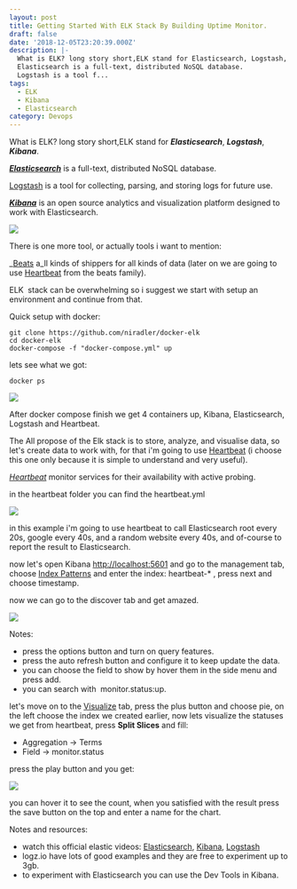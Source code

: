```yaml
---
layout: post
title: Getting Started With ELK Stack By Building Uptime Monitor.
draft: false
date: '2018-12-05T23:20:39.000Z'
description: |-
  What is ELK? long story short,ELK stand for Elasticsearch, Logstash, Kibana.
  Elasticsearch is a full-text, distributed NoSQL database.
  Logstash is a tool f...
tags:
  - ELK
  - Kibana
  - Elasticsearch
category: Devops
---
```


What is ELK? long story short,ELK stand for _**Elasticsearch**_, _**Logstash**_, _**Kibana**_.

_**[Elasticsearch](https://www.elastic.co/products/elasticsearch)**_ is a full-text, distributed NoSQL database.

[Logstash](https://www.elastic.co/products/logstash) is a tool for collecting, parsing, and storing logs for future use.

_**[Kibana](https://www.elastic.co/products/kibana)**_ is an open source analytics and visualization platform designed to work with Elasticsearch.

![](/content/images/2018/12/elk-flow.png)

There is one more tool, or actually tools i want to mention:

_[Beats](https://www.elastic.co/products/beats) a_ll kinds of shippers for all kinds of data (later on we are going to use [Heartbeat](https://www.elastic.co/products/beats/heartbeat) from the beats family).

ELK  stack can be overwhelming so i suggest we start with setup an environment and continue from that.

Quick setup with docker:

    git clone https://github.com/niradler/docker-elk
    cd docker-elk
    docker-compose -f "docker-compose.yml" up
    

lets see what we got:

    docker ps
    

![](/content/images/2018/12/ConEmu64_eWXUj2jGDo.png)

After docker compose finish we get 4 containers up, Kibana, Elasticsearch, Logstash and Heartbeat.

The All propose of the Elk stack is to store, analyze, and visualise data, so let's create data to work with, for that i'm going to use [Heartbeat](https://www.elastic.co/products/beats/heartbeat) (i choose this one only because it is simple to understand and very useful).

[_Heartbeat_](https://www.elastic.co/products/beats/heartbeat) monitor services for their availability with active probing.

in the heartbeat folder you can find the heartbeat.yml

![](/content/images/2018/12/carbon.png)

in this example i'm going to use heartbeat to call Elasticsearch root every 20s, google every 40s, and a random website every 40s, and of-course to report the result to Elasticsearch.

now let's open Kibana [http://localhost:5601](http://localhost:5601) and go to the management tab, choose [Index Patterns](http://localhost:5601/app/kibana#/management/kibana/indices/) and enter the index: heartbeat-\* , press next and choose timestamp.

now we can go to the discover tab and get amazed.

![](/content/images/2018/12/chrome_7cI8c6c3Cx-1.png)

Notes:

*   press the options button and turn on query features.
*   press the auto refresh button and configure it to keep update the data.
*   you can choose the field to show by hover them in the side menu and press add.
*   you can search with  monitor.status:up.

let's move on to the [Visualize](http://localhost:5601/app/kibana#/visualize) tab, press the plus button and choose pie, on the left choose the index we created earlier, now lets visualize the statuses we get from heartbeat, press **Split Slices** and fill:

*   Aggregation -> Terms
*   Field -> monitor.status

press the play button and you get:

![](/content/images/2018/12/chrome_ShFDUSJowO.png)

you can hover it to see the count, when you satisfied with the result press the save button on the top and enter a name for the chart.

Notes and resources:

*   watch this official elastic videos: [Elasticsearch](https://www.elastic.co/webinars/getting-started-elasticsearch), [Kibana](https://www.elastic.co/webinars/getting-started-kibana), [Logstash](https://www.elastic.co/webinars/getting-started-logstash)
*   logz.io have lots of good examples and they are free to experiment up to 3gb.
*   to experiment with Elasticsearch you can use the Dev Tools in Kibana.
    
